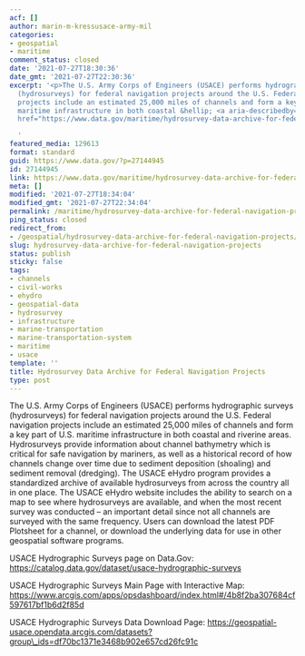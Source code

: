 ```yaml
---
acf: []
author: marin-m-kressusace-army-mil
categories:
- geospatial
- maritime
comment_status: closed
date: '2021-07-27T18:30:36'
date_gmt: '2021-07-27T22:30:36'
excerpt: '<p>The U.S. Army Corps of Engineers (USACE) performs hydrographic surveys
  (hydrosurveys) for federal navigation projects around the U.S. Federal navigation
  projects include an estimated 25,000 miles of channels and form a key part of U.S.
  maritime infrastructure in both coastal &hellip; <a aria-describedby="post-title-27144945"
  href="https://www.data.gov/maritime/hydrosurvey-data-archive-for-federal-navigation-projects/">Continued</a></p>

  '
featured_media: 129613
format: standard
guid: https://www.data.gov/?p=27144945
id: 27144945
link: https://www.data.gov/maritime/hydrosurvey-data-archive-for-federal-navigation-projects/
meta: []
modified: '2021-07-27T18:34:04'
modified_gmt: '2021-07-27T22:34:04'
permalink: /maritime/hydrosurvey-data-archive-for-federal-navigation-projects/
ping_status: closed
redirect_from:
- /geospatial/hydrosurvey-data-archive-for-federal-navigation-projects/
slug: hydrosurvey-data-archive-for-federal-navigation-projects
status: publish
sticky: false
tags:
- channels
- civil-works
- ehydro
- geospatial-data
- hydrosurvey
- infrastructure
- marine-transportation
- marine-transportation-system
- maritime
- usace
template: ''
title: Hydrosurvey Data Archive for Federal Navigation Projects
type: post
---
```

The U.S. Army Corps of Engineers (USACE) performs hydrographic surveys (hydrosurveys) for federal navigation projects around the U.S. Federal navigation projects include an estimated 25,000 miles of channels and form a key part of U.S. maritime infrastructure in both coastal and riverine areas. Hydrosurveys provide information about channel bathymetry which is critical for safe navigation by mariners, as well as a historical record of how channels change over time due to sediment deposition (shoaling) and sediment removal (dredging). The USACE eHydro program provides a standardized archive of available hydrosurveys from across the country all in one place. The USACE eHydro website includes the ability to search on a map to see where hydrosurveys are available, and when the most recent survey was conducted – an important detail since not all channels are surveyed with the same frequency. Users can download the latest PDF Plotsheet for a channel, or download the underlying data for use in other geospatial software programs.


USACE Hydrographic Surveys page on Data.Gov: https://catalog.data.gov/dataset/usace-hydrographic-surveys


USACE Hydrographic Surveys Main Page with Interactive Map: https://www.arcgis.com/apps/opsdashboard/index.html#/4b8f2ba307684cf597617bf1b6d2f85d


USACE Hydrographic Surveys Data Download Page: https://geospatial-usace.opendata.arcgis.com/datasets?group\_ids=df70bc1371e3468b902e657cd26fc91c


